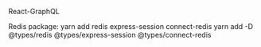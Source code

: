 React-GraphQL

Redis package:
yarn add redis express-session connect-redis
yarn add -D @types/redis @types/express-session @types/connect-redis